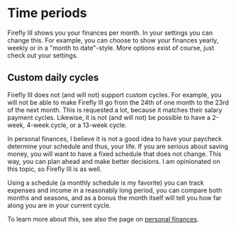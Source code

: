 # Time periods

Firefly III shows you your finances per month. In your settings you can change this. For example, you can choose to show your finances yearly, weekly or in a "month to date"-style. More options exist of course, just check out your settings.

## Custom daily cycles

Firefly III does not (and will not) support custom cycles. For example, you will not be able to make Firefly III go from the 24th of one month to the 23rd of the next month. This is requested a lot, because it matches their salary payment cycles. Likewise, it is not (and will not) be possible to have a 2-week, 4-week cycle, or a 13-week cycle. 

In personal finances, I believe it is not a good idea to have your paycheck determine your schedule and thus, your life. If you are serious about saving money, you will want to have a fixed schedule that does not change. This way, you can plan ahead and make better decisions. I am opinionated on this topic, so Firefly III is as well.

Using a schedule (a monthly schedule is my favorite) you can track expenses and income in a reasonably long period, you can compare both months and seasons, and as a bonus the month itself will tell you how far along you are in your current cycle. 

To learn more about this, see also the page on [personal finances](personal-finances.md).
